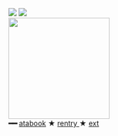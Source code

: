 
![](https://komarev.com/ghpvc/?username=massofthefermentingdregs&style=flat-square&color=blue&label=visitors) <img src="https://i.imgur.com/n3eduH9.gif" /> <br>
<img src="https://i.pinimg.com/564x/e1/16/6b/e1166b144c916f3506fa63513297b71d.jpg" width="200" />  <br> **━━**  <a href="https://cat.atabook.org">atabook</a> ★ <a href="https://rentry.co/dbz"> rentry </a> ★ <a href="https://rentry.co/lee"> ext</a> 


